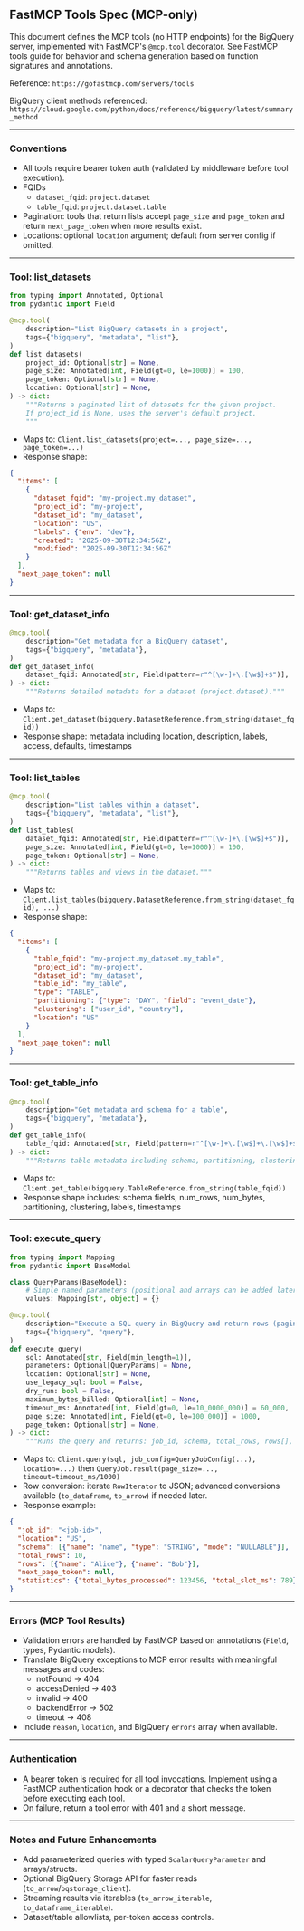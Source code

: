 ## FastMCP Tools Spec (MCP-only)

This document defines the MCP tools (no HTTP endpoints) for the BigQuery server, implemented with FastMCP's `@mcp.tool` decorator. See FastMCP tools guide for behavior and schema generation based on function signatures and annotations.

Reference: `https://gofastmcp.com/servers/tools`

BigQuery client methods referenced: `https://cloud.google.com/python/docs/reference/bigquery/latest/summary_method`

---

### Conventions
- All tools require bearer token auth (validated by middleware before tool execution).
- FQIDs
  - `dataset_fqid`: `project.dataset`
  - `table_fqid`: `project.dataset.table`
- Pagination: tools that return lists accept `page_size` and `page_token` and return `next_page_token` when more results exist.
- Locations: optional `location` argument; default from server config if omitted.

---

### Tool: list_datasets

```python
from typing import Annotated, Optional
from pydantic import Field

@mcp.tool(
    description="List BigQuery datasets in a project",
    tags={"bigquery", "metadata", "list"},
)
def list_datasets(
    project_id: Optional[str] = None,
    page_size: Annotated[int, Field(gt=0, le=1000)] = 100,
    page_token: Optional[str] = None,
    location: Optional[str] = None,
) -> dict:
    """Returns a paginated list of datasets for the given project.
    If project_id is None, uses the server's default project.
    """
```

- Maps to: `Client.list_datasets(project=..., page_size=..., page_token=...)`
- Response shape:
```json
{
  "items": [
    {
      "dataset_fqid": "my-project.my_dataset",
      "project_id": "my-project",
      "dataset_id": "my_dataset",
      "location": "US",
      "labels": {"env": "dev"},
      "created": "2025-09-30T12:34:56Z",
      "modified": "2025-09-30T12:34:56Z"
    }
  ],
  "next_page_token": null
}
```

---

### Tool: get_dataset_info

```python
@mcp.tool(
    description="Get metadata for a BigQuery dataset",
    tags={"bigquery", "metadata"},
)
def get_dataset_info(
    dataset_fqid: Annotated[str, Field(pattern=r"^[\w-]+\.[\w$]+$")],
) -> dict:
    """Returns detailed metadata for a dataset (project.dataset)."""
```

- Maps to: `Client.get_dataset(bigquery.DatasetReference.from_string(dataset_fqid))`
- Response shape: metadata including location, description, labels, access, defaults, timestamps

---

### Tool: list_tables

```python
@mcp.tool(
    description="List tables within a dataset",
    tags={"bigquery", "metadata", "list"},
)
def list_tables(
    dataset_fqid: Annotated[str, Field(pattern=r"^[\w-]+\.[\w$]+$")],
    page_size: Annotated[int, Field(gt=0, le=1000)] = 100,
    page_token: Optional[str] = None,
) -> dict:
    """Returns tables and views in the dataset."""
```

- Maps to: `Client.list_tables(bigquery.DatasetReference.from_string(dataset_fqid), ...)`
- Response shape:
```json
{
  "items": [
    {
      "table_fqid": "my-project.my_dataset.my_table",
      "project_id": "my-project",
      "dataset_id": "my_dataset",
      "table_id": "my_table",
      "type": "TABLE",
      "partitioning": {"type": "DAY", "field": "event_date"},
      "clustering": ["user_id", "country"],
      "location": "US"
    }
  ],
  "next_page_token": null
}
```

---

### Tool: get_table_info

```python
@mcp.tool(
    description="Get metadata and schema for a table",
    tags={"bigquery", "metadata"},
)
def get_table_info(
    table_fqid: Annotated[str, Field(pattern=r"^[\w-]+\.[\w$]+\.[\w$]+$")],
) -> dict:
    """Returns table metadata including schema, partitioning, clustering, sizes."""
```

- Maps to: `Client.get_table(bigquery.TableReference.from_string(table_fqid))`
- Response shape includes: schema fields, num_rows, num_bytes, partitioning, clustering, labels, timestamps

---

### Tool: execute_query

```python
from typing import Mapping
from pydantic import BaseModel

class QueryParams(BaseModel):
    # Simple named parameters (positional and arrays can be added later)
    values: Mapping[str, object] = {}

@mcp.tool(
    description="Execute a SQL query in BigQuery and return rows (paginated)",
    tags={"bigquery", "query"},
)
def execute_query(
    sql: Annotated[str, Field(min_length=1)],
    parameters: Optional[QueryParams] = None,
    location: Optional[str] = None,
    use_legacy_sql: bool = False,
    dry_run: bool = False,
    maximum_bytes_billed: Optional[int] = None,
    timeout_ms: Annotated[int, Field(gt=0, le=10_0000_000)] = 60_000,
    page_size: Annotated[int, Field(gt=0, le=100_000)] = 1000,
    page_token: Optional[str] = None,
) -> dict:
    """Runs the query and returns: job_id, schema, total_rows, rows[], next_page_token, statistics."""
```

- Maps to: `Client.query(sql, job_config=QueryJobConfig(...), location=...)` then `QueryJob.result(page_size=..., timeout=timeout_ms/1000)`
- Row conversion: iterate `RowIterator` to JSON; advanced conversions available (`to_dataframe`, `to_arrow`) if needed later.
- Response example:
```json
{
  "job_id": "<job-id>",
  "location": "US",
  "schema": [{"name": "name", "type": "STRING", "mode": "NULLABLE"}],
  "total_rows": 10,
  "rows": [{"name": "Alice"}, {"name": "Bob"}],
  "next_page_token": null,
  "statistics": {"total_bytes_processed": 123456, "total_slot_ms": 789}
}
```

---

### Errors (MCP Tool Results)
- Validation errors are handled by FastMCP based on annotations (`Field`, types, Pydantic models).
- Translate BigQuery exceptions to MCP error results with meaningful messages and codes:
  - notFound → 404
  - accessDenied → 403
  - invalid → 400
  - backendError → 502
  - timeout → 408
- Include `reason`, `location`, and BigQuery `errors` array when available.

---

### Authentication
- A bearer token is required for all tool invocations. Implement using a FastMCP authentication hook or a decorator that checks the token before executing each tool.
- On failure, return a tool error with 401 and a short message.

---

### Notes and Future Enhancements
- Add parameterized queries with typed `ScalarQueryParameter` and arrays/structs.
- Optional BigQuery Storage API for faster reads (`to_arrow`/`bqstorage_client`).
- Streaming results via iterables (`to_arrow_iterable`, `to_dataframe_iterable`).
- Dataset/table allowlists, per-token access controls.
